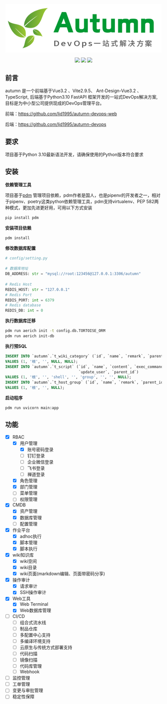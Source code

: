 <div align=center>

![](./logo.png)

![](https://img.shields.io/github/license/ljd1995/autumn-devops)
![](https://img.shields.io/badge/python-3.10-blue)
![](https://img.shields.io/github/last-commit/ljd1995/autumn-devops/master)
</div>

## 前言

autumn 是一个前端基于Vue3.2 、Vite2.9.5、 Ant-Design-Vue3.2 、TypeScript, 后端基于Python3.10 FastAPI 框架开发的一站式DevOps解决方案,
目标是为中小型公司提供现成的DevOps管理平台。

前端：https://github.com/ljd1995/autumn-devops-web

后端：https://github.com/ljd1995/autumn-devops

## 要求

项目基于Python 3.10最新语法开发，请确保使用的Python版本符合要求

## 安装

**依赖管理工具**

项目基于[pdm](https://pdm.fming.dev/latest/)
管理项目依赖，pdm作者是国人，也是pipenv的开发者之一，相对于pipenv、poetry这类python依赖管理工具，pdm支持virtualenv、PEP
582两种模式，更加先进更好用，可用以下方式安装

```bash
pip install pdm
```

**安装项目依赖**

```bash
pdm install
```

**修改数据库配置**

```python
# config/setting.py

# 数据库地址
DB_ADDRESS: str = "mysql://root:123456@127.0.0.1:3306/autumn"

# Redis Host
REDIS_HOST: str = "127.0.0.1"
# Redis Port
REDIS_PORT: int = 6379
# Redis database
REDIS_DB: int = 0
```

**执行数据库迁移**

```bash
pdm run aerich init -t config.db.TORTOISE_ORM
pdm run aerich init-db
```

**执行预SQL**

```sql
INSERT INTO `autumn`.`t_wiki_category` (`id`, `name`, `remark`, `parent_id`, `zone_id`)
VALUES (1, '根', '', NULL, NULL);
INSERT INTO `autumn`.`t_script` (`id`, `name`, `content`, `exec_command`, `remark`, `node_type`, `create_user`,
                                 `update_user`, `parent_id`)
VALUES (1, '根', '', 'shell', '', 'group', '', '', NULL);
INSERT INTO `autumn`.`t_host_group` (`id`, `name`, `remark`, `parent_id`)
VALUES (1, '根', '', NULL);
```

**启动程序**

```bash
pdm run uvicorn main:app
```

## 功能

- [x] RBAC
    - [x] 用户管理
        - [x] 账号密码登录
        - [ ] 钉钉登录
        - [ ] 企业微信登录
        - [ ] 飞书登录
        - [ ] 禅道登录
    - [x] 角色管理
    - [x] 部门管理
    - [ ] 菜单管理
    - [ ] 权限管理
- [x] CMDB
    - [x] 资产管理
    - [x] 数据库管理
    - [ ] 配置管理
- [x] 作业平台
    - [x] adhoc执行
    - [x] 脚本管理
    - [x] 脚本执行
- [x] wiki知识库
    - [x] wiki空间
    - [x] wiki目录
    - [x] wiki页面(markdown编辑、页面带密码分享)
- [x] 操作审计
    - [x] 请求审计
    - [x] SSH操作审计
- [x] Web工具
    - [x] Web Terminal
    - [x] Web数据库管理
- [ ] CI/CD
    - [ ] 组合式流水线
    - [ ] 制品仓库
    - [ ] 多配置中心支持
    - [ ] 多编译环境支持
    - [ ] 云原生与传统方式部署支持
    - [ ] 代码扫描
    - [ ] 镜像扫描
    - [ ] 代码库管理
    - [ ] Webhook
- [ ] 监控管理
- [ ] 工单管理
- [ ] 变更与审批管理
- [ ] 稳定性保障